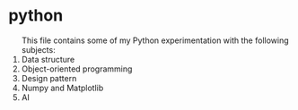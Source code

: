 # python

<html>
  <body>
    <ol>This file contains some of my Python experimentation with the following subjects:
      <li>Data structure</li>
      <li>Object-oriented programming</li>
      <li>Design pattern</li>
      <li>Numpy and Matplotlib</li>
      <li>AI</li>
    </ol>
  </body>
</html>
